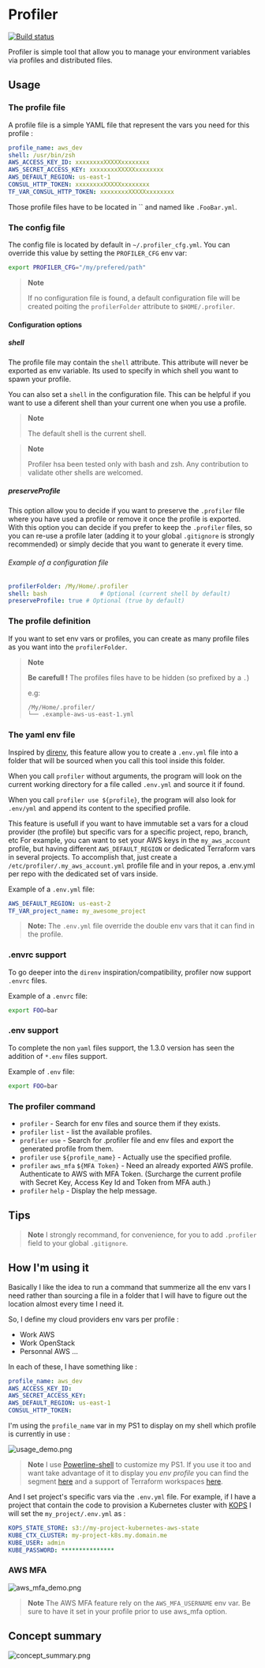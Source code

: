 # Profiler

[![Build status](https://github.com/julienlevasseur/profiler/badges/master/build.svg)](https://github.com/julienlevasseur/profiler/commits/master)

Profiler is simple tool that allow you to manage your environment variables via profiles and distributed files.

## Usage

### The profile file

A profile file is a simple YAML file that represent the vars you need for this profile :

```yaml
profile_name: aws_dev
shell: /usr/bin/zsh
AWS_ACCESS_KEY_ID: xxxxxxxxXXXXXxxxxxxxx
AWS_SECRET_ACCESS_KEY: xxxxxxxxXXXXXxxxxxxxx
AWS_DEFAULT_REGION: us-east-1
CONSUL_HTTP_TOKEN: xxxxxxxxXXXXXxxxxxxxx
TF_VAR_CONSUL_HTTP_TOKEN: xxxxxxxxXXXXXxxxxxxxx
```

Those profile files have to be located in `` and named like `.FooBar.yml`.

### The config file

The config file is located by default in `~/.profiler_cfg.yml`.
You can override this value by setting the `PROFILER_CFG` env var:

```bash
export PROFILER_CFG="/my/prefered/path"
```

> **Note**
> 
> If no configuration file is found, a default configuration file will be created poiting the `profilerFolder` attribute to `$HOME/.profiler`.

#### Configuration options

##### shell

The profile file may contain the `shell` attribute. This attribute will never be exported as env variable. Its used to specify in which shell you want to spawn your profile.

You can also set a `shell` in the configuration file. This can be helpful if you want to use a diferent shell than your current one when you use a profile.

> **Note**
>
> The default shell is the current shell.

> **Note**
>
> Profiler hsa been tested only with bash and zsh.
> Any contribution to validate other shells are welcomed.

##### preserveProfile

This option allow you to decide if you want to preserve the `.profiler` file where you have used a profile or remove it once the profile is exported.
With this option you can decide if you prefer to keep the `.profiler` files, so you can re-use a profile later (adding it to your global `.gitignore` is strongly recommended) or simply decide that you want to generate it every time.


###### Example of a configuration file

```yml
profilerFolder: /My/Home/.profiler
shell: bash               # Optional (current shell by default)
preserveProfile: true # Optional (true by default)
```

### The profile definition

If you want to set env vars or profiles, you can create as many profile files as you want into the `profilerFolder`.

> **Note**
>
> **Be carefull !** The profiles files have to be hidden (so prefixed by a `.`)
>
> e.g:
> ```bash
>/My/Home/.profiler/
>└── .example-aws-us-east-1.yml
>```
> 

### The yaml env file

Inspired by [direnv](https://direnv.net/), this feature allow you to create a `.env.yml` file into a folder that will be sourced when you call this tool inside this folder.

When you call `profiler` without arguments, the program will look on the current working directory for a file called `.env.yml` and source it if found.

When you call `profiler use ${profile}`, the program will also look for `.env/yml` and append its content to the specified profile.

This feature is usefull if you want to have immutable set a vars for a cloud provider (the profile) but specific vars for a specific project, repo, branch, etc
For example, you can want to set your AWS keys in the `my_aws_account` profile, but having different `AWS_DEFAULT_REGION` or dedicated Terraform vars in several projects.
To accomplish that, just create a `/etc/profiler/.my_aws_account.yml` profile file and in your repos, a .env.yml per repo with the dedicated set of vars inside.

Example of a `.env.yml` file:

```yaml
AWS_DEFAULT_REGION: us-east-2
TF_VAR_project_name: my_awesome_project
```

> **Note:** The `.env.yml` file override the double env vars that it can find in the profile.

### .envrc support

To go deeper into the `direnv` inspiration/compatibility, profiler now support `.envrc` files.

Example of a `.envrc` file:

```bash
export FOO=bar
```

### .env support

To complete the non `yaml` files support, the 1.3.0 version has seen the addition of `*.env` files support.

Example of `.env` file:

```bash
export FOO=bar
```

### The profiler command

* `profiler` - Search for env files and source them if they exists.
* `profiler` `list` - list the available profiles.
* `profiler` `use` - Search for .profiler file and env files and export the generated profile from them.
* `profiler` `use` `${profile_name}` - Actually use the specified profile.
* `profiler` `aws_mfa` `${MFA Token}` - Need an already exported AWS profile. Authenticate to AWS with MFA Token. (Surcharge the current profile with Secret Key, Access Key Id and Token from MFA auth.)
* `profiler` `help` - Display the help message.

## Tips

> **Note**
> I strongly recommand, for convenience, for you to add `.profiler` field to your global `.gitignore`.

## How I'm using it

Basically I like the idea to run a command that summerize all the env vars I need rather than sourcing a file in a folder that I will have to figure out the location almost every time I need it.

So, I define my cloud providers env vars per profile :

* Work AWS
* Work OpenStack
* Personnal AWS
...

In each of these, I have something like :

```yaml
profile_name: aws_dev
AWS_ACCESS_KEY_ID: 
AWS_SECRET_ACCESS_KEY: 
AWS_DEFAULT_REGION: us-east-1
CONSUL_HTTP_TOKEN: 
```
I'm using the `profile_name` var in my PS1 to display on my shell which profile is currently in use :

![usage_demo.png](https://github.com/julienlevasseur/profiler/raw/master/images/usage_demo.png)

> **Note**
> I use [Powerline-shell](https://github.com/b-ryan/powerline-shell) to customize my PS1.
> If you use it too and want take advantage of it to display you *env profile* you can find the segment [here](https://github.com/julienlevasseur/powerline-shell/blob/master/powerline_shell/segments/cloud_profile.py) and a support of Terraform workspaces [here](https://github.com/julienlevasseur/powerline-shell/blob/master/powerline_shell/segments/terraform_workspace.py).

And I set project's specific vars via the `.env.yml` file. For example, if I have a project that contain the code to provision a Kubernetes cluster with [KOPS](https://github.com/kubernetes/kops) I will set the `my_project/.env.yml` as :

```yaml
KOPS_STATE_STORE: s3://my-project-kubernetes-aws-state
KUBE_CTX_CLUSTER: my-project-k8s.my.domain.me
KUBE_USER: admin
KUBE_PASSWORD: ***************
```

### AWS MFA

![aws_mfa_demo.png](https://github.com/julienlevasseur/profiler/raw/master/images/aws_mfa_demo.png)

> **Note**
> The AWS MFA feature rely on the `AWS_MFA_USERNAME` env var. Be sure to have it set in your profile prior to use aws_mfa option.

## Concept summary

![concept_summary.png](https://github.com/julienlevasseur/profiler/raw/master/images/concept_summary.png)
